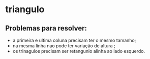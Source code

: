# triangulo 
## Problemas para resolver: 
- a primeira e ultima coluna precisam ter o mesmo tamanho;
- na mesma linha nao pode ter variação de altura ;
- os trinagulos precisam ser retangunlo alinha ao lado esquerdo.